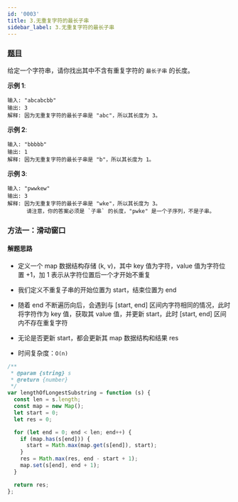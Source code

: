 ```yaml
---
id: '0003'
title: 3.无重复字符的最长子串
sidebar_label: 3.无重复字符的最长子串
---
```


### [题目](https://leetcode-cn.com/problems/longest-substring-without-repeating-characters/)

给定一个字符串，请你找出其中不含有重复字符的 `最长子串` 的长度。

**示例 1**:

```
输入: "abcabcbb"
输出: 3
解释: 因为无重复字符的最长子串是 "abc"，所以其长度为 3。
```

**示例 2**:

```
输入: "bbbbb"
输出: 1
解释: 因为无重复字符的最长子串是 "b"，所以其长度为 1。
```

**示例 3**:

```
输入: "pwwkew"
输出: 3
解释: 因为无重复字符的最长子串是 "wke"，所以其长度为 3。
      请注意，你的答案必须是 `子串` 的长度，"pwke" 是一个子序列，不是子串。
```

### 方法一：滑动窗口

#### 解题思路

- 定义一个 map 数据结构存储 (k, v)，其中 key 值为字符，value 值为字符位置 +1，加 1 表示从字符位置后一个才开始不重复
- 我们定义不重复子串的开始位置为 start，结束位置为 end
- 随着 end 不断遍历向后，会遇到与 [start, end] 区间内字符相同的情况，此时将字符作为 key 值，获取其 value 值，并更新 start，此时 [start, end] 区间内不存在重复字符
- 无论是否更新 start，都会更新其 map 数据结构和结果 res

- 时间复杂度：`O(n)`

```js
/**
 * @param {string} s
 * @return {number}
 */
var lengthOfLongestSubstring = function (s) {
  const len = s.length;
  const map = new Map();
  let start = 0;
  let res = 0;

  for (let end = 0; end < len; end++) {
    if (map.has(s[end])) {
      start = Math.max(map.get(s[end]), start);
    }
    res = Math.max(res, end - start + 1);
    map.set(s[end], end + 1);
  }

  return res;
};
```
